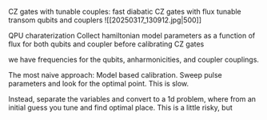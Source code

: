 
CZ gates with tunable couples:
fast diabatic CZ gates with flux tunable transom qubits and couplers
![[20250317_130912.jpg|500]]

QPU charaterization
Collect hamiltonian model parameters as a function of flux for both qubits and coupler before calibrating CZ gates

we have frequencies for the qubits, anharmonicities, and coupler couplings.


The most naive approach:
Model based calibration. Sweep pulse parameters and look for the optimal point. This is slow.

Instead, separate the variables and convert to a 1d problem, where from an initial guess you tune and find optimal place. This is a little risky, but  

